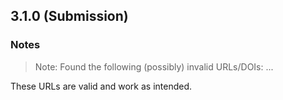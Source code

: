 ## 3.1.0 (Submission)

### Notes

> Note: Found the following (possibly) invalid URLs/DOIs: ...

These URLs are valid and work as intended.
